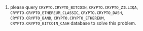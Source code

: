 1. please query `CRYPTO.CRYPTO_BITCOIN`, `CRYPTO.CRYPTO_ZILLIQA`, `CRYPTO.CRYPTO_ETHEREUM_CLASSIC`, `CRYPTO.CRYPTO_DASH`, `CRYPTO.CRYPTO_BAND`, `CRYPTO.CRYPTO_ETHEREUM`, `CRYPTO.CRYPTO_BITCOIN_CASH` database to solve this problem.
